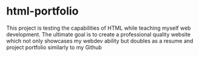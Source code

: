 # html-portfolio


This project is testing the capabilities of HTML while teaching myself web development. The ultimate goal is to create a professional quality website which not only showcases my webdev ability but doubles as a resume and project portfolio similarly to my Github
